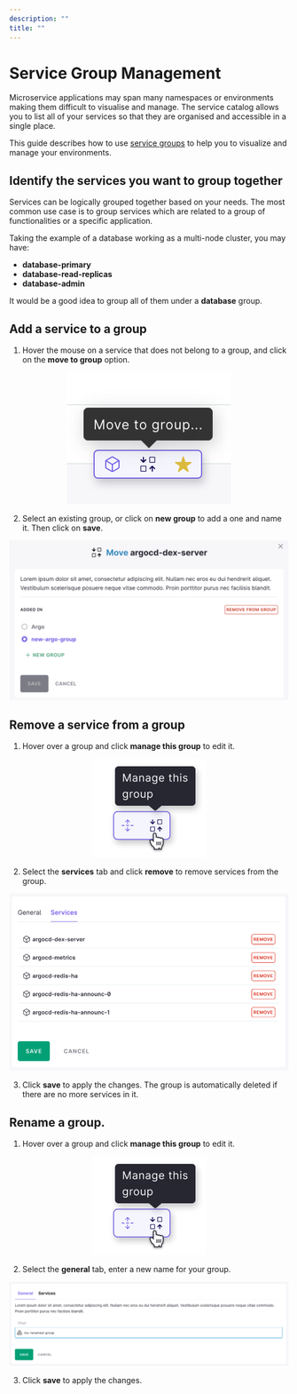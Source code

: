 ```yaml
---
description: ""
title: ""
---
```



# Service Group Management

Microservice applications may span many namespaces or environments making them difficult to visualise and manage. The service catalog allows you to list all of your services so that they are organised and accessible in a single place. 

This guide describes how to use [service groups](/docs/cloud/latest/service-catalog/concepts/service-groups) to help you to visualize and manage your environments.

## Identify the services you want to group together

Services can be logically grouped together based on your needs. The most common use case is to group
services which are related to a group of functionalities or a specific application.

Taking the example of a database working as a multi-node cluster, you may have:

* **database-primary**
* **database-read-replicas**
* **database-admin**

It would be a good idea to group all of them under a **database** group.

## Add a service to a group

1. Hover the mouse on a service that does not belong to a group, and click on the **move to group** option.

  <p align="center">
    <img src="../../images/service-group-create.png" />
  </p>

2. Select an existing group, or click on **new group** to add a one and name it. Then click on **save**.

  <p style="max-width:600px; margin: 0 auto;">
    <img src="../../images/service-group-add.png"/>
  </p>


## Remove a service from a group

1. Hover over a group and click **manage this group** to edit it.

  <p align="center">
    <img src="../../images/service-group-manage.png" />
  </p>

2. Select the **services** tab and click **remove** to remove services from the group.
  
  <p style="max-width:600px; margin: 0 auto;">
    <img src="../../images/service-group-remove.png"/>
  </p>

3. Click **save** to apply the changes. The group is automatically deleted if there are no more services in it.

## Rename a group.

1. Hover over a group and click **manage this group** to edit it.

  <p align="center">
    <img src="../../images/service-group-manage.png" />
  </p>

2. Select the **general** tab, enter a new name for your group.
  
  <p style="max-width:600px; margin: 0 auto;">
    <img src="../../images/service-group-rename.png"/>
  </p>

3. Click **save** to apply the changes.
